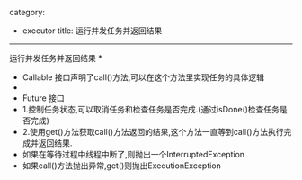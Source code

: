 category: 
- executor
title: 运行并发任务并返回结果
---
运行并发任务并返回结果
 *
 * Callable 接口声明了call()方法,可以在这个方法里实现任务的具体逻辑
 *
 * Future 接口
 * 1.控制任务状态,可以取消任务和检查任务是否完成.(通过isDone()检查任务是否完成)
 * 2.使用get()方法获取call()方法返回的结果,这个方法一直等到call()方法执行完成并返回结果.
 *   如果在等待过程中线程中断了,则抛出一个InterruptedException
 *   如果call()方法抛出异常,get()则抛出ExecutionException
